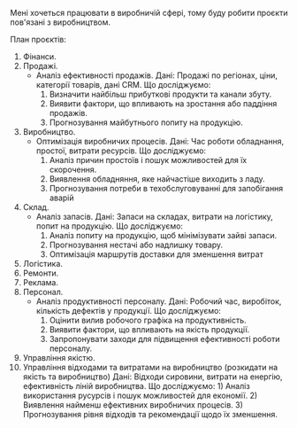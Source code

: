 Мені хочеться працювати в виробничій сфері, тому буду робити проєкти 
пов'язані з виробництвом. 

План проєктів:
1. Фінанси.
2. Продажі.
    * Аналіз ефективності продажів.
    Дані: Продажі по регіонах, ціни, категорії товарів, дані CRM.
    Що досліджуємо: 
        1) Визначити найбільш прибуткові продукти та канали збуту.
        2) Виявити фактори, що впливають на зростання або паддіння продажів.
        3) Прогнозування майбутнього попиту на продукцію.
3. Виробництво.
    * Оптимізація виробничих процесів.
    Дані: Час роботи обладнання, простої, витрати ресурсів.
    Що досліджуємо: 
        1) Аналіз причин простоїв і пошук можливостей для їх скорочення.
        2) Виявлення обладняння, яке найчастіше виходить з ладу.
        3) Прогнозування потреби в техобслуговуванні для запобігання аварій
4. Склад.
    * Аналіз запасів.
    Дані: Запаси на складах, витрати на логістику, попит на продукцію.
    Що досліджуємо: 
        1) Аналіз попиту на продукцію, щоб мінімізувати зайві запаси.
        2) Прогнозування нестачі або надлишку товару.
        3) Оптимізація маршрутів доставки для зменшення витрат
5. Логістика.
6. Ремонти.
7. Реклама.
8. Персонал.
    * Аналіз продуктивності персоналу.
    Дані: Робочий час, виробіток, кількість дефектів у продукції.
    Що досліджуємо: 
        1) Оцінити вилив робочого графіка на продуктивність.
        2) Виявити фактори, що впливають на якість продукції.
        3) Запропонувати заходи для підвищення ефективності роботи персоналу.
9. Управління якістю. 
10. Управління відходами та витратами на виробництво (розкидати на якість та виробництво)
    Дані: Відходи сировини, витрати на енергію, ефективність ліній виробництва.
    Що досліджуємо: 
        1) Аналіз використання русурсів і пошук можливостей для економії.
        2) Виявлення найменш ефективних виробничих процесів.
        3) Прогнозування рівня відходів та рекомендації щодо їх зменшення.